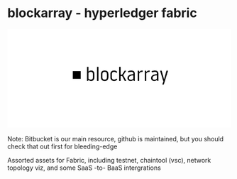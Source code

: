 # blockarray - hyperledger fabric


![Alt text](github.png?raw=true "logo")


Note: Bitbucket is our main resource, github is maintained, but you should check that out first for bleeding-edge

Assorted assets for Fabric, including testnet, chaintool (vsc), network topology viz, and some SaaS -to- BaaS intergrations
